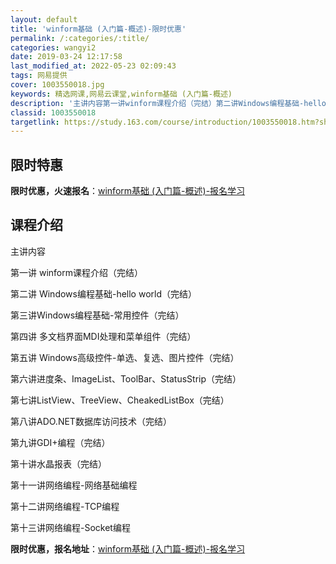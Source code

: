 ```yaml
---
layout: default
title: 'winform基础 (入门篇-概述)-限时优惠'
permalink: /:categories/:title/
categories: wangyi2
date: 2019-03-24 12:17:58
last_modified_at: 2022-05-23 02:09:43
tags: 网易提供
cover: 1003550018.jpg
keywords: 精选网课,网易云课堂,winform基础 (入门篇-概述)
description: '主讲内容第一讲winform课程介绍（完结）第二讲Windows编程基础-helloworld（完结）第三讲Window'
classid: 1003550018
targetlink: https://study.163.com/course/introduction/1003550018.htm?share=1&shareId=1025206652&utm_campaign=share&utm_medium=iphoneShare&utm_source=&utm_u=1025206652
---
```


## 限时特惠

**限时优惠，火速报名**：[winform基础 (入门篇-概述)-报名学习](https://study.163.com/course/introduction/1003550018.htm?share=1&shareId=1025206652&utm_campaign=share&utm_medium=iphoneShare&utm_source=&utm_u=1025206652)

## 课程介绍

主讲内容

第一讲 winform课程介绍（完结）

第二讲 Windows编程基础-hello world（完结）

第三讲Windows编程基础-常用控件（完结）

第四讲 多文档界面MDI处理和菜单组件（完结）

第五讲 Windows高级控件-单选、复选、图片控件（完结）

第六讲进度条、ImageList、ToolBar、StatusStrip（完结）

第七讲ListView、TreeView、CheakedListBox（完结）

第八讲ADO.NET数据库访问技术（完结）

第九讲GDI+编程（完结）

第十讲水晶报表（完结）

第十一讲网络编程-网络基础编程

第十二讲网络编程-TCP编程

第十三讲网络编程-Socket编程

**限时优惠，报名地址**：[winform基础 (入门篇-概述)-报名学习](https://study.163.com/course/introduction/1003550018.htm?share=1&shareId=1025206652&utm_campaign=share&utm_medium=iphoneShare&utm_source=&utm_u=1025206652)

